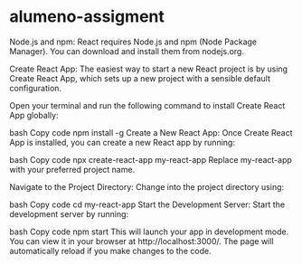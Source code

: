 # alumeno-assigment

Node.js and npm:
React requires Node.js and npm (Node Package Manager). You can download and install them from nodejs.org.

Create React App:
The easiest way to start a new React project is by using Create React App, which sets up a new project with a sensible default configuration.

Open your terminal and run the following command to install Create React App globally:

bash
Copy code
npm install -g 
Create a New React App:
Once Create React App is installed, you can create a new React app by running:

bash
Copy code
npx create-react-app my-react-app
Replace my-react-app with your preferred project name.

Navigate to the Project Directory:
Change into the project directory using:

bash
Copy code
cd my-react-app
Start the Development Server:
Start the development server by running:

bash
Copy code
npm start
This will launch your app in development mode. You can view it in your browser at http://localhost:3000/. The page will automatically reload if you make changes to the code.
